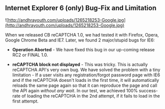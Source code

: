 ## Internet Explorer 6 (only) Bug-Fix and Limitation ##
![http://andhrayouth.com/uploads/1265218253-Google.jpg](http://andhrayouth.com/uploads/1265218253-Google.jpg)

When we released CB reCAPTCHA 1.0, we had tested it with Firefox, Opera, Google Chrome Beta and IE7.
Later, we found 2 major/stupid bugs for IE6:

  * **Operation Aborted** - We have fixed this bug in our up-coming release RC2 or FINAL 1.0.

  * **reCAPTCHA block not displayed** - This was tricky. This is actually reCAPTCHA API's very own bug. We have solved the problem with a tiny limitation -
If a user visits any registration/forgot password page with IE6 and if the reCAPTCHA doesn't loads in the first time, it will automatically reloads the same page again so that it can reproduce the page and call the API again _without any wait_. In our test, we achieved 100% success-rate of loading the reCAPTCHA in the 2nd attempt, if it fails to load in the first attempt.